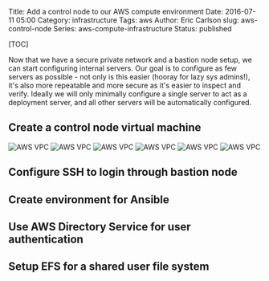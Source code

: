 Title: Add a control node to our AWS compute environment
Date: 2016-07-11 05:00
Category: infrastructure
Tags: aws
Author: Eric Carlson
slug: aws-control-node
Series: aws-compute-infrastructure
Status: published

[TOC]

Now that we have a secure private network and a bastion node setup, we can start configuring 
internal servers.  Our goal is to configure as few servers as possible - not only is this easier
(hooray for lazy sys admins!), it's also more repeatable and more secure as it's easier to inspect 
and verify.  Ideally we will only minimally configure a single server to act as a deployment server, 
and all other servers will be automatically configured.  

## Create a control node virtual machine

![AWS VPC]({static}/images/161211_setup_aws_environment/aws-step-01.png)
![AWS VPC]({static}/images/161211_setup_aws_environment/aws-step-02.png)
![AWS VPC]({static}/images/161211_setup_aws_environment/aws-step-03.png)
![AWS VPC]({static}/images/161211_setup_aws_environment/aws-step-04.png)
![AWS VPC]({static}/images/161211_setup_aws_environment/aws-step-05.png)
![AWS VPC]({static}/images/161211_setup_aws_environment/aws-step-06.png)

## Configure SSH to login through bastion node
 
## Create environment for Ansible

## Use AWS Directory Service for user authentication

## Setup EFS for a shared user file system